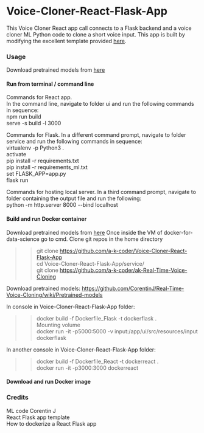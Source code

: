 # Voice-Cloner-React-Flask-App
This Voice Cloner React app call connects to a Flask backend and a voice cloner ML Python code to clone a short voice input. This app is built by modifying the excellent template provided [here](https://github.com/kb22/ML-React-App-Template).

### Usage
Download pretrained models from [here](https://github.com/CorentinJ/Real-Time-Voice-Cloning/wiki/Pretrained-models)

#### Run from terminal / command line
Commands for React app. <br>
In the command line, navigate to folder ui and run the following commands in sequence: <br>
npm run build <br>
serve -s build -l 3000 <br>

Commands for Flask. In a different command prompt, navigate to folder service and run the following commands in sequence: <br>
virtualenv -p Python3 . <br>
activate <br>
pip install -r requirements.txt <br>
pip install -r requirements_ml.txt <br>
set FLASK_APP=app.py <br>
flask run <br>

Commands for hosting local server. In a third command prompt, navigate to folder containing the output file and run the following: <br>
python -m http.server 8000 --bind localhost

#### Build and run Docker container
Download pretrained models from [here](https://github.com/CorentinJ/Real-Time-Voice-Cloning/wiki/Pretrained-models)
Once inside the VM of docker-for-data-science go to cmd. Clone git repos in the home directory
>> git clone https://github.com/a-k-coder/Voice-Cloner-React-Flask-App <br>
>> cd Voice-Cloner-React-Flask-App/service/ <br>
>> git clone https://github.com/a-k-coder/ak-Real-Time-Voice-Cloning <br>

Download pretrained models: https://github.com/CorentinJ/Real-Time-Voice-Cloning/wiki/Pretrained-models

In console in Voice-Cloner-React-Flask-App folder: <br>
>> docker build -f Dockerfile_Flask -t dockerflask . <br>
Mounting volume <br>
>> docker run -it -p5000:5000 -v input:/app/ui/src/resources/input dockerflask <br>

In another console in Voice-Cloner-React-Flask-App folder: <br>
>> docker build -f Dockerfile_React -t dockerreact . <br>
>> docker run -it -p3000:3000 dockerreact


#### Download and run Docker image

### Credits
ML code Corentin J <br>
React Flask app template <br>
How to dockerize a React Flask app

